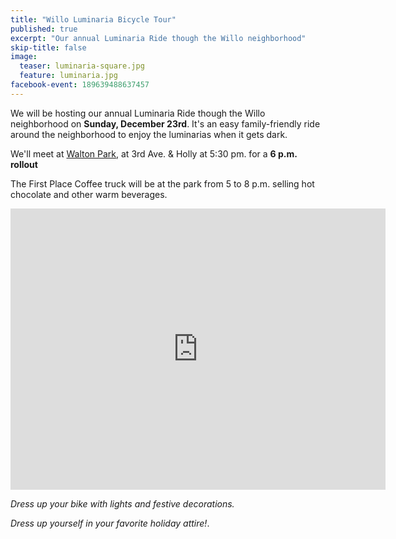 ```yaml
---
title: "Willo Luminaria Bicycle Tour"
published: true
excerpt: "Our annual Luminaria Ride though the Willo neighborhood"
skip-title: false
image:
  teaser: luminaria-square.jpg
  feature: luminaria.jpg
facebook-event: 189639488637457
---
```


We will be hosting our annual Luminaria Ride though the Willo neighborhood on **Sunday, December 23rd**.
It's an easy family-friendly ride around the neighborhood to enjoy the luminarias when it gets dark.

We'll meet at [Walton Park](https://goo.gl/maps/H2fsV4sbJQt), at 3rd Ave. & Holly at 5:30 pm. for a **6 p.m. rollout**

The First Place Coffee truck will be at the park from 5 to 8 p.m. selling hot chocolate and other warm beverages.

<iframe
src="https://www.google.com/maps/embed?pb=!1m18!1m12!1m3!1d3328.1823110358373!2d-112.08044658418035!3d33.47060395560208!2m3!1f0!2f0!3f0!3m2!1i1024!2i768!4f13.1!3m3!1m2!1s0x872b124411fb02c1%3A0x73aa262fba4fd414!2sWest+Holly+Street+%26+3rd+Avenue%2C+Phoenix%2C+AZ+85003!5e0!3m2!1sen!2sus!4v1542907933660"
width="600" height="450" frameborder="0" style="border:0"
allowfullscreen></iframe>

_Dress up your bike with lights and festive decorations._

_Dress up yourself in your favorite holiday attire!_.

